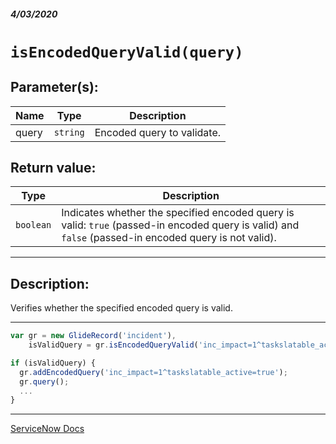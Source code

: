 ##### 4/03/2020
# `isEncodedQueryValid(query)`
## Parameter(s):
| Name | Type | Description |
|---|---|---|
| query | `string` | Encoded query to validate. |

## Return value:
| Type | Description |
|---|---|
| `boolean` | Indicates whether the specified encoded query is valid:  `true` (passed-in encoded query is valid) and `false` (passed-in encoded query is not valid). |

---

## Description:
Verifies whether the specified encoded query is valid.

---

```js
var gr = new GlideRecord('incident'),
    isValidQuery = gr.isEncodedQueryValid('inc_impact=1^taskslatable_active=true');

if (isValidQuery) {
  gr.addEncodedQuery('inc_impact=1^taskslatable_active=true');
  gr.query();
  ...
}
```

---

[ServiceNow Docs](https://developer.servicenow.com/dev.do#!/reference/api/newyork/server/no-namespace/c_GlideRecordScopedAPI#SGR-isEncodedQueryValid_S)